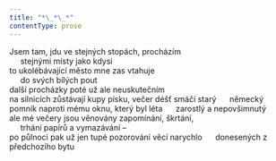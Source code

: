 ```yaml
---
title: "*\_*\_*"
contentType: prose
---
```


<section>

Jsem tam, jdu ve stejných stopách, procházím  
     stejnými místy jako kdysi  
to ukolébávající město mne zas vtahuje  
     do svých bílých pout  
další procházky poté už ale neuskutečním  
na silnicích zůstávají kupy písku, večer déšť smáčí starý      německý pomník naproti mému oknu, který byl léta      zarostlý a nepovšimnutý  
ale mé večery jsou věnovány zapomínání, škrtání,  
     trhání papírů a vymazávání –  
po půlnoci pak už jen tupé pozorování věcí narychlo      donesených z předchozího bytu

</section>
